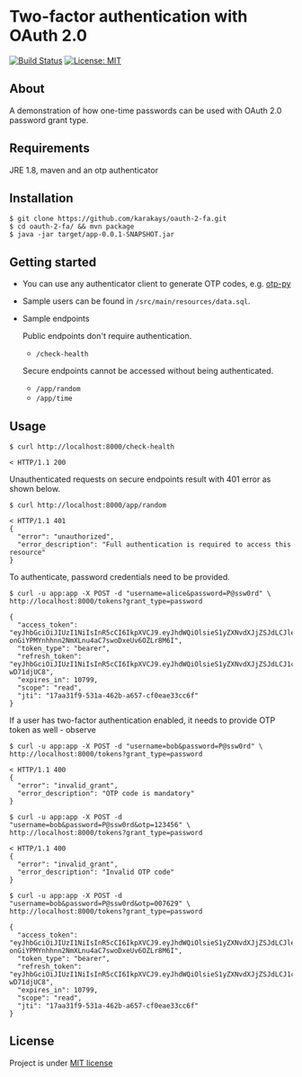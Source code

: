 Two-factor authentication with OAuth 2.0
========================

[![Build Status](https://travis-ci.org/karakays/oauth-2-fa.svg?branch=master)](https://travis-ci.org/karakays/oauth-2-fa?branch=master) 
[![License: MIT](https://img.shields.io/badge/License-MIT-yellow.svg)](https://opensource.org/licenses/MIT)


## About

A demonstration of how one-time passwords can be used with OAuth 2.0 password grant type. 

## Requirements

JRE 1.8, maven and an otp authenticator

## Installation

```
$ git clone https://github.com/karakays/oauth-2-fa.git
$ cd oauth-2-fa/ && mvn package
$ java -jar target/app-0.0.1-SNAPSHOT.jar
```

## Getting started

* You can use any authenticator client to generate OTP codes, e.g. [otp-py](https://github.com/karakays/otp-py)

* Sample users can be found in `/src/main/resources/data.sql`.

* Sample endpoints 

    Public endpoints don't require authentication.

    * `/check-health`

    Secure endpoints cannot be accessed without being authenticated.

    * `/app/random`
	* `/app/time`


## Usage

```
$ curl http://localhost:8000/check-health

< HTTP/1.1 200
```

Unauthenticated requests on secure endpoints result with 401 error as shown below.

```
$ curl http://localhost:8000/app/random

< HTTP/1.1 401
{
  "error": "unauthorized",
  "error_description": "Full authentication is required to access this resource"
}
```

To authenticate, password credentials need to be provided. 

```
$ curl -u app:app -X POST -d "username=alice&password=P@ssw0rd" \
http://localhost:8000/tokens?grant_type=password

{
  "access_token":  "eyJhbGciOiJIUzI1NiIsInR5cCI6IkpXVCJ9.eyJhdWQiOlsieS1yZXNvdXJjZSJdLCJleHAiOjE1MjgzMTIxMTEsInVzZXJfbmFtZSI6ImpvaG5kIiwianRpIjoiMTdhYTMxZjktNTMxYS00NjJiLWE2NTctY2YwZWFlMzNjYzZmIiwiY2xpZW50X2lkIjoieWFwcCIsInNjb3BlIjpbInJlYWQiXX0.Y-onGiYPMYnhhnn2NmXLnu4aC7swoDxeUv6OZLr8M6I",
  "token_type": "bearer",  
  "refresh_token":   "eyJhbGciOiJIUzI1NiIsInR5cCI6IkpXVCJ9.eyJhdWQiOlsieS1yZXNvdXJjZSJdLCJ1c2VyX25hbWUiOiJqb2huZCIsInNjb3BlIjpbInJlYWQiXSwiYXRpIjoiMTdhYTMxZjktNTMxYS00NjJiLWE2NTctY2YwZWFlMzNjYzZmIiwiZXhwIjoxNTMwODkzMzExLCJqdGkiOiJjMzM2ZDU0ZS03YjQxLTQzOGItODE1Zi1kNjIyYmZlZjI1NTAiLCJjbGllbnRfaWQiOiJ5YXBwIn0.lx0S6AYqbaEdkUf7oaG6hQ1cRDAa6YBig-wD71djUC8",   
  "expires_in": 10799,   
  "scope": "read",   
  "jti": "17aa31f9-531a-462b-a657-cf0eae33cc6f"
}
```

If a user has two-factor authentication enabled, it needs to provide OTP token as well - observe

```
$ curl -u app:app -X POST -d "username=bob&password=P@ssw0rd" \
http://localhost:8000/tokens?grant_type=password

< HTTP/1.1 400
{
  "error": "invalid_grant",
  "error_description": "OTP code is mandatory"
}
```

```
$ curl -u app:app -X POST -d "username=bob&password=P@ssw0rd&otp=123456" \
http://localhost:8000/tokens?grant_type=password

< HTTP/1.1 400
{
  "error": "invalid_grant",
  "error_description": "Invalid OTP code"
}
```

```
$ curl -u app:app -X POST -d "username=bob&password=P@ssw0rd&otp=007629" \
http://localhost:8000/tokens?grant_type=password

{
  "access_token":  "eyJhbGciOiJIUzI1NiIsInR5cCI6IkpXVCJ9.eyJhdWQiOlsieS1yZXNvdXJjZSJdLCJleHAiOjE1MjgzMTIxMTEsInVzZXJfbmFtZSI6ImpvaG5kIiwianRpIjoiMTdhYTMxZjktNTMxYS00NjJiLWE2NTctY2YwZWFlMzNjYzZmIiwiY2xpZW50X2lkIjoieWFwcCIsInNjb3BlIjpbInJlYWQiXX0.Y-onGiYPMYnhhnn2NmXLnu4aC7swoDxeUv6OZLr8M6I",
  "token_type": "bearer",  
  "refresh_token":   "eyJhbGciOiJIUzI1NiIsInR5cCI6IkpXVCJ9.eyJhdWQiOlsieS1yZXNvdXJjZSJdLCJ1c2VyX25hbWUiOiJqb2huZCIsInNjb3BlIjpbInJlYWQiXSwiYXRpIjoiMTdhYTMxZjktNTMxYS00NjJiLWE2NTctY2YwZWFlMzNjYzZmIiwiZXhwIjoxNTMwODkzMzExLCJqdGkiOiJjMzM2ZDU0ZS03YjQxLTQzOGItODE1Zi1kNjIyYmZlZjI1NTAiLCJjbGllbnRfaWQiOiJ5YXBwIn0.lx0S6AYqbaEdkUf7oaG6hQ1cRDAa6YBig-wD71djUC8",   
  "expires_in": 10799,   
  "scope": "read",   
  "jti": "17aa31f9-531a-462b-a657-cf0eae33cc6f"
}
```

## License

Project is under [MIT license](https://opensource.org/licenses/MIT)

